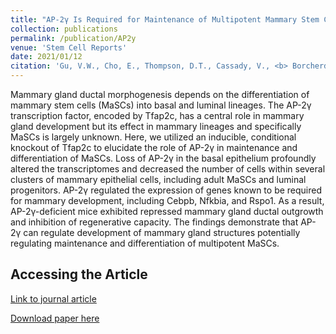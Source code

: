 ```yaml
---
title: "AP-2γ Is Required for Maintenance of Multipotent Mammary Stem Cells"
collection: publications
permalink: /publication/AP2y
venue: 'Stem Cell Reports'
date: 2021/01/12
citation: 'Gu, V.W., Cho, E., Thompson, D.T., Cassady, V., <b> Borcherding, N. </b>, Koch, K.E., Wu, V.T., Lorenzen, A.W., Kulak, M.V., Williams, T., Zhang, W., Weigel, R.J. AP-2γ is Required for Maintenance of Pluripotent Mammary Stem Cells. Stem Cell Reports.'
---
```


Mammary gland ductal morphogenesis depends on the differentiation of mammary stem cells (MaSCs) into basal and luminal lineages. The AP-2γ transcription factor, encoded by Tfap2c, has a central role in mammary gland development but its effect in mammary lineages and specifically MaSCs is largely unknown. Here, we utilized an inducible, conditional knockout of Tfap2c to elucidate the role of AP-2γ in maintenance and differentiation of MaSCs. Loss of AP-2γ in the basal epithelium profoundly altered the transcriptomes and decreased the number of cells within several clusters of mammary epithelial cells, including adult MaSCs and luminal progenitors. AP-2γ regulated the expression of genes known to be required for mammary development, including Cebpb, Nfkbia, and Rspo1. As a result, AP-2γ-deficient mice exhibited repressed mammary gland ductal outgrowth and inhibition of regenerative capacity. The findings demonstrate that AP-2γ can regulate development of mammary gland structures potentially regulating maintenance and differentiation of multipotent MaSCs.

Accessing the Article
------
[Link to journal article](https://www.sciencedirect.com/science/article/pii/S2213671120304963)

[Download paper here](https://ncborcherding.github.io/files/AP2y.pdf)






